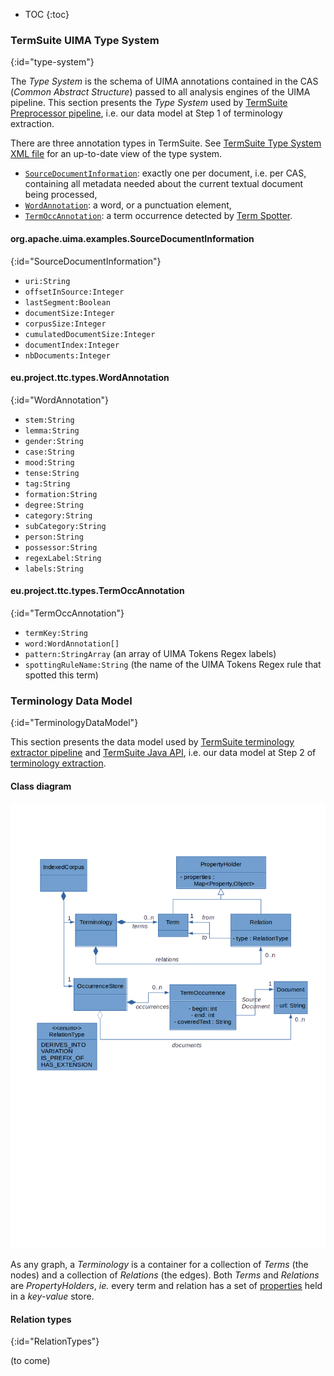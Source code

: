 * TOC
{:toc}

### TermSuite UIMA Type System
{:id="type-system"}

The *Type System* is the schema of UIMA annotations contained in the CAS (*Common Abstract Structure*) passed to all analysis engines of the UIMA pipeline. This section presents the *Type System* used by [TermSuite Preprocessor pipeline]({{site.baseurl}}/documentation/termsuite-pipelines/#preprocessor), i.e. our data model at Step 1 of terminology extraction.

There are three annotation types in TermSuite. See [TermSuite Type System XML file](https://github.com/termsuite/termsuite-core/blob/master/src/main/resources/TermSuite_TS.xml) for an up-to-date view of the type system.

 * [`SourceDocumentInformation`](#SourceDocumentInformation): exactly one per document, i.e. per CAS, containing all metadata needed about the current textual document being processed,
 * [`WordAnnotation`](#WordAnnotation): a word, or a punctuation element,
 * [`TermOccAnnotation`](#TermOccAnnotation): a term occurrence detected by [Term Spotter]({{site.baseurl}}/documentation/termsuite-pipelines/#term-spotter).



#### org.apache.uima.examples.SourceDocumentInformation
{:id="SourceDocumentInformation"}

* `uri:String`
* `offsetInSource:Integer`
* `lastSegment:Boolean`
* `documentSize:Integer`
* `corpusSize:Integer`
* `cumulatedDocumentSize:Integer`
* `documentIndex:Integer`
* `nbDocuments:Integer`

#### eu.project.ttc.types.WordAnnotation
{:id="WordAnnotation"}

* `stem:String`
* `lemma:String`
* `gender:String`
* `case:String`
* `mood:String`
* `tense:String`
* `tag:String`
* `formation:String`
* `degree:String`
* `category:String`
* `subCategory:String`
* `person:String`
* `possessor:String`
* `regexLabel:String`
* `labels:String`


#### eu.project.ttc.types.TermOccAnnotation
{:id="TermOccAnnotation"}

* `termKey:String`
* `word:WordAnnotation[]`
* `pattern:StringArray` (an array of UIMA Tokens Regex labels)
* `spottingRuleName:String` (the name of the UIMA Tokens Regex rule that spotted this term)

### Terminology Data Model
{:id="TerminologyDataModel"}

This section presents the data model used by [TermSuite terminology extractor pipeline]({{site.baseurl}}/documentation/termsuite-pipelines/#terminology-extraction-step-2) and [TermSuite Java API]({{site.baseurl}}/documentation/java-preprocessor/), i.e. our data model at Step 2 of [terminology extraction]({{site.baseurl}}/documentation/termsuite-pipelines/#terminology-extraction).

#### Class diagram

![Terminology class diagram](/img/data-model/class-diagram.png)

As any graph, a *Terminology* is a container for a collection of *Terms* (the nodes) and a collection of *Relations* (the edges). Both *Terms* and *Relations* are *PropertyHolders*, *ie.* every term and relation has a set of [properties]({{site.baseurl}}/documentation/properties/) held in a *key-value* store. 



#### Relation types
{:id="RelationTypes"}

(to come)
